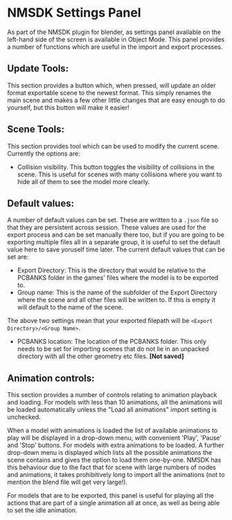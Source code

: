 # NMSDK Settings Panel

As part of the NMSDK plugin for blender, as settings panel available on the left-hand side of the screen is available in Object Mode.
This panel provides a number of functions which are useful in the import and export processes.

## Update Tools:

This section provides a button which, when pressed, will update an older format exportable scene to the newest format. This simply renames the main scene and makes a few other little changes that are easy enough to do yourself, but this button will make it easier!

## Scene Tools:

This section provides tool which can be used to modify the current scene. Currently the options are:

 - Collision visibility.
  This button toggles the visibility of collisions in the scene. This is useful for scenes with many collisions where you want to hide all of them to see the model more clearly.

## Default values:

A number of default values can be set. These are written to a `.json` file so that they are persistent across session.
These values are used for the export process and can be set manually there too, but if you are going to be exporting multiple files all in a separate group, it is useful to set the default value here to save yoruself time later.
The current default values that can be set are:

 - Export Directory:
  This is the directory that would be relative to the PCBANKS folder in the games' files where the model is to be exported to.
 - Group name:
  This is the name of the subfolder of the Export Directory where the scene and all other files will be written to. If this is empty it will default to the name of the scene.

The above two settings mean that your exported filepath will be `<Export Directory>/<Group Name>`.

 - PCBANKS location:
  The location of the PCBANKS folder. This only needs to be set for importing scenes that do not lie in an unpacked directory with all the other geometry etc files. **[Not saved]**

## Animation controls:

This section provides a number of controls relating to animation playback and loading.
For models with less than 10 animations, all the animations will be loaded automatically unless the "Load all animations" import setting is unchecked.

When a model with animations is loaded the list of available animations to play will be displayed in a drop-down menu, with convenient 'Play', 'Pause' and 'Stop' buttons.
For models with extra animations to be loaded. A further drop-down menu is displayed which lists all the possible animations the scene contains and gives the option to load them one-by-one.
NMSDK has this behaviour due to the fact that for scene with large numbers of nodes and animations, it takes prohibitively long to import all the animations (not to mention the blend file will get very large!).

For models that are to be exported, this panel is useful for playing all the actions that are part of a single animation all at once, as well as being able to set the idle animation.
